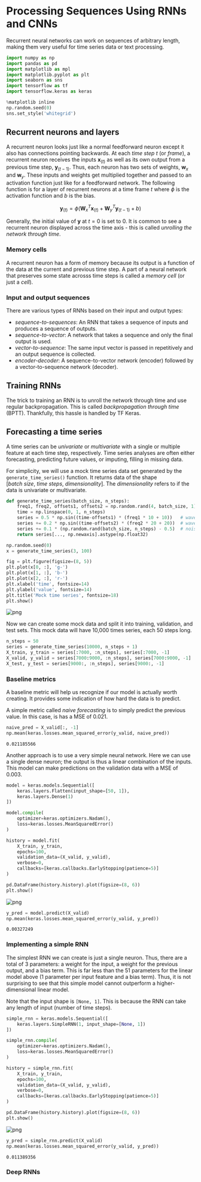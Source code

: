 # Processing Sequences Using RNNs and CNNs

Recurrent neural networks can work on sequences of arbitrary length, making them very useful for time series data or text processing.


```python
import numpy as np
import pandas as pd 
import matplotlib as mpl
import matplotlib.pyplot as plt
import seaborn as sns
import tensorflow as tf 
import tensorflow.keras as keras

%matplotlib inline
np.random.seed(0)
sns.set_style('whitegrid')
```

## Recurrent neurons and layers

A recurrent neuron looks just like a normal feedforward neuron except it also has connections pointing backwards.
At each *time step t* (or *frame*), a recurrent neuron receives the inputs $\textbf{x}_{(t)}$ as well as its own output from a previous time step, $\textbf{y}_{(t-1)}$.
Thus, each neuron has two sets of weights, $\textbf{w}_x$ and $\textbf{w}_y$.
These inputs and weights get multiplied together and passed to an activation function just like for a feedforward network.
The following function is for a layer of recurrent neurons at a time frame $t$ where $\phi$ is the activation function and $b$ is the bias.

$$
\textbf{y}_{(t)} = \phi(\textbf{W}_x^T \textbf{x}_{(t)} + \textbf{W}_y^T \textbf{y}_{(t-1)} + b)
$$

Generally, the initial value of $\textbf{y}$ at $t=0$ is set to 0.
It is common to see a recurrent neuron displayed across the time axis - this is called *unrolling the network through time*.

### Memory cells

A recurrent neuron has a form of memory because its output is a function of the data at the current and previous time step.
A part of a neural network that preserves some state acrosss time steps is called a *memory cell* (or just a *cell*).

### Input and output sequences

There are various types of RNNs based on their input and output types:

* *sequence-to-sequences*: An RNN that takes a sequence of inputs and produces a sequence of outputs.
* *sequence-to-vector*: A network that takes a sequence and only the final output is used.
* *vector-to-sequence*: The same input vector is passed in repetitively and an output sequence is collected.
* *encoder-decoder*: A sequence-to-vector network (encoder) followed by a vector-to-sequence network (decoder).

## Training RNNs

The trick to training an RNN is to unroll the network through time and use regular backpropagation.
This is called *backpropagation through time* (BPTT).
Thankfully, this hassle is handled by TF Keras.

## Forecasting a time series

A time series can be *univariate* or *multivariate* with a single or multiple feature at each time step, respectively.
Time series analyses are often either forecasting, predicting future values, or imputing, filling in missing data.

For simplicity, we will use a mock time series data set generated by the `generate_time_series()` function.
It returns data of the shape $[batch\ size,\ time\ steps,\ dimensionality]$.
The *dimensionality* refers to if the data is univariate or multivariate.


```python
def generate_time_series(batch_size, n_steps):
    freq1, freq2, offsets1, offsets2 = np.random.rand(4, batch_size, 1)
    time = np.linspace(0, 1, n_steps)
    series = 0.5 * np.sin((time-offsets1) * (freq1 * 10 + 10))   # wave 1
    series += 0.2 * np.sin((time-offsets2) * (freq2 * 20 + 20))  # wave 2
    series += 0.1 * (np.random.rand(batch_size, n_steps) - 0.5)  # noise
    return series[..., np.newaxis].astype(np.float32)
```


```python
np.random.seed(0)
x = generate_time_series(3, 100)

fig = plt.figure(figsize=(8, 5))
plt.plot(x[0, :], 'g-')
plt.plot(x[1, :], 'b-')
plt.plot(x[2, :], 'r-')
plt.xlabel('time', fontsize=14)
plt.ylabel('value', fontsize=14)
plt.title('Mock time series', fontsize=18)
plt.show()
```


![png](homl_ch15_Processing-sequences-using-RNNs-and-CNNs_files/homl_ch15_Processing-sequences-using-RNNs-and-CNNs_4_0.png)


Now we can create some mock data and split it into training, validation, and test sets.
This mock data will have 10,000 times series, each 50 steps long.


```python
n_steps = 50
series = generate_time_series(10000, n_steps + 1)
X_train, y_train = series[:7000, :n_steps], series[:7000, -1]
X_valid, y_valid = series[7000:9000, :n_steps], series[7000:9000, -1]
X_test, y_test = series[9000:, :n_steps], series[9000:, -1]
```

### Baseline metrics

A baseline metric will help us recognize if our model is actually worth creating.
It provides some indication of how hard the data is to predict.

A simple metric called *naive forecasting* is to simply predict the previous value.
In this case, is has a MSE of 0.021.


```python
naive_pred = X_valid[:, -1]
np.mean(keras.losses.mean_squared_error(y_valid, naive_pred))
```




    0.021185566



Another approach is to use a very simple neural network.
Here we can use a single dense neuron; the output is thus a linear combination of the inputs.
This model can make predictions on the validation data with a MSE of 0.003.


```python
model = keras.models.Sequential([
    keras.layers.Flatten(input_shape=[50, 1]),
    keras.layers.Dense(1)
])

model.compile(
    optimizer=keras.optimizers.Nadam(),
    loss=keras.losses.MeanSquaredError()
)

history = model.fit(
    X_train, y_train,
    epochs=100,
    validation_data=(X_valid, y_valid),
    verbose=0,
    callbacks=[keras.callbacks.EarlyStopping(patience=5)]
)
```


```python
pd.DataFrame(history.history).plot(figsize=(8, 6))
plt.show()
```


![png](homl_ch15_Processing-sequences-using-RNNs-and-CNNs_files/homl_ch15_Processing-sequences-using-RNNs-and-CNNs_11_0.png)



```python
y_pred = model.predict(X_valid)
np.mean(keras.losses.mean_squared_error(y_valid, y_pred))
```




    0.00327249



### Implementing a simple RNN

The simplest RNN we can create is just a single neuron.
Thus, there are a total of 3 parameters: a weight for the input, a weight for the previous output, and a bias term.
This is far less than the 51 parameters for the linear model above (1 parameter per input feature and a bias term).
Thus, it is not surprising to see that this simple model cannot outperform a higher-dimensional linear model.

Note that the input shape is `[None, 1]`.
This is because the RNN can take any length of input (number of time steps).


```python
simple_rnn = keras.models.Sequential([
    keras.layers.SimpleRNN(1, input_shape=[None, 1])
])

simple_rnn.compile(
    optimizer=keras.optimizers.Nadam(),
    loss=keras.losses.MeanSquaredError()
)

history = simple_rnn.fit(
    X_train, y_train,
    epochs=100,
    validation_data=(X_valid, y_valid),
    verbose=0,
    callbacks=[keras.callbacks.EarlyStopping(patience=5)]
)
```


```python
pd.DataFrame(history.history).plot(figsize=(8, 6))
plt.show()
```


![png](homl_ch15_Processing-sequences-using-RNNs-and-CNNs_files/homl_ch15_Processing-sequences-using-RNNs-and-CNNs_15_0.png)



```python
y_pred = simple_rnn.predict(X_valid)
np.mean(keras.losses.mean_squared_error(y_valid, y_pred))
```




    0.011389356



### Deep RNNs
